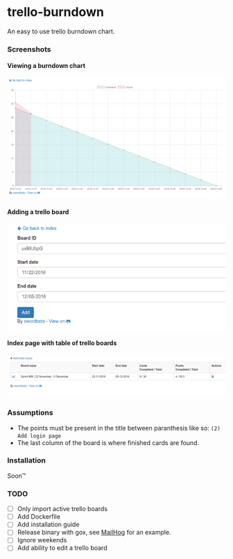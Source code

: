 # trello-burndown
An easy to use trello burndown chart.

### Screenshots

#### Viewing a burndown chart
![view](screenshots/view.png)

#### Adding a trello board
![add](screenshots/add.png)

#### Index page with table of trello boards
![index](screenshots/index.png)

### Assumptions

- The points must be present in the title between paranthesis like so: `(2) Add login page`
- The last column of the board is where finished cards are found.

### Installation
Soon™

### TODO

- [ ] Only import active trello boards
- [ ] Add Dockerfile
- [ ] Add installation guide
- [ ] Release binary with gox, see [MailHog](https://github.com/mailhog/MailHog/blob/master/Makefile) for an example.
- [ ] Ignore weekends
- [ ] Add ability to edit a trello board
